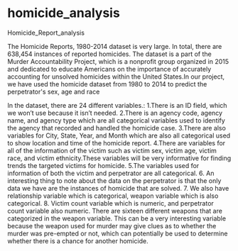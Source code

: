 # homicide_analysis
Homicide_Report_analysis

The Homicide Reports, 1980-2014 dataset is very large. In total, there are 638,454 instances of reported homicides. The dataset is a part of the Murder Accountability Project, which is a nonprofit group organized in 2015 and dedicated to educate Americans on the importance of accurately accounting for unsolved homicides within the United States.In our project, we have used the homicide dataset from 1980 to 2014 to predict the perpetrator's sex, age and race

In the dataset, there are 24 different variables.:
1.There is an ID field, which we won’t use because it isn’t needed.
2.There is an agency code, agency name, and agency type which are all categorical variables used to identify the agency that recorded and handled the homicide case.
3.There are also variables for City, State, Year, and Month which are also all categorical used to show location and time of the homicide report.
4.There are variables for all of the information of the victim such as victim sex, victim age, victim race, and victim ethnicity.These variables will be very informative for finding trends the targeted victims for homicide.
5.The variables used for information of both the victim and perpetrator are all categorical.
6. An interesting thing to note about the data on the perpetrator is that the only data we have are the instances of homicide that are solved.
7. We also have relationship variable which is categorical, weapon variable which is  also categorical.
8. Victim count variable which is numeric, and perpetrator count variable also numeric. There are sixteen different weapons that are categorized in the weapon variable. This can be a very interesting variable because the weapon used for murder may give clues as to whether the murder was pre-empted or not, which can potentially be used to determine whether there is a chance for another homicide.

